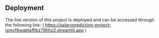 ## Deployment

The live version of this project is deployed and can be accessed through the following link:
      ( https://salaryprediction-project-ismxf6wabtafflkz79hhz2.streamlit.app )
             

